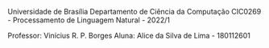 Universidade de Brasília
Departamento de Ciência da Computação
CIC0269 - Processamento de Linguagem Natural - 2022/1

Professor: Vinícius R. P. Borges
Aluna: Alice da Silva de Lima - 180112601
